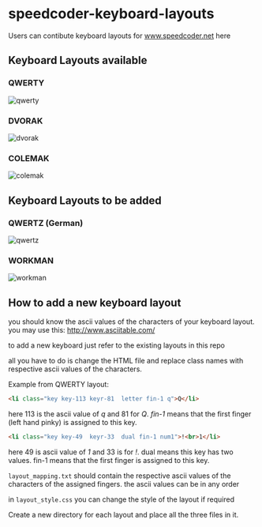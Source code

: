 # speedcoder-keyboard-layouts
Users can contibute keyboard layouts for www.speedcoder.net here
## Keyboard Layouts available

### QWERTY 
![qwerty](https://upload.wikimedia.org/wikipedia/commons/5/51/KB_United_States-NoAltGr.svg)

### DVORAK
![dvorak](https://upload.wikimedia.org/wikipedia/commons/2/25/KB_United_States_Dvorak.svg)

### COLEMAK 
![colemak](https://upload.wikimedia.org/wikipedia/commons/thumb/8/84/KB_US-Colemak.svg/900px-KB_US-Colemak.svg.png)

## Keyboard Layouts to be added

### QWERTZ (German)

![qwertz](https://upload.wikimedia.org/wikipedia/commons/3/36/KB_Germany.svg)

### WORKMAN
![workman](https://upload.wikimedia.org/wikipedia/commons/3/35/Workman_keyboard_layout.png)

## How to add a new keyboard layout

you should know the ascii values of the characters of your keyboard layout. you may use this: http://www.asciitable.com/

to add a new keyboard just refer to the existing layouts in this repo

all you have to do is change the HTML file and replace class names with respective ascii values of the characters.

Example from QWERTY layout:

```html
<li class="key key-113 keyr-81  letter fin-1 q">Q</li>
```

here 113 is the ascii value of *q* and 81 for *Q*. *fin-1* means that the first finger (left hand pinky) is assigned to this key.

```html
<li class="key key-49  keyr-33  dual fin-1 num1">!<br>1</li>
```

here 49 is ascii value of *1* and 33 is for *!*. dual means this key has two values. fin-1 means that the first finger is assigned to this key. 

`layout_mapping.txt` should contain the respective ascii values of the characters of the assigned fingers. the ascii values can be in any order

in `layout_style.css` you can change the style of the layout if required 


Create a new directory for each layout and place all the three files in it.
